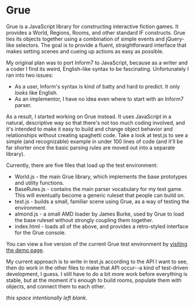 Grue
====

Grue is a JavaScript library for constructing interactive fiction games. It provides a
World, Regions, Rooms, and other standard IF constructs. Grue ties its objects together
using a combination of simple events and jQuery-like selectors. The goal is to provide a
fluent, straightforward interface that makes setting scenes and cueing up actions as easy as
possible.

My original plan was to port Inform7 to JavaScript, because as a writer and a coder I find its weird, English-like syntax to be fascinating. Unfortunately I ran into two issues:

* As a user, Inform's syntax is kind of batty and hard to predict. It only _looks_ like English.
* As an implementor, I have no idea even where to start with an Inform7 parser.

As a result, I started working on Grue instead. It uses JavaScript in a natural, descriptive way so that there's not too much coding involved, and it's intended to make it easy to build and change object behavior and relationships without creating spaghetti code. Take a look at test.js to see a simple (and recognizable) example in under 100 lines of code (and it'll be far shorter once the basic parsing rules are moved out into a separate library).

Currently, there are five files that load up the test environment:

* World.js - the main Grue library, which implements the base prototypes and utility functions.
* BaseRules.js - contains the main parser vocabulary for my test game. This will eventually become a generic ruleset that people can build on.
* test.js - builds a small, familiar scene using Grue, as a way of testing the environment.
* almond.js - a small AMD loader by James Burke, used by Grue to load the base ruleset without strongly coupling them together.
* index.html - loads all of the above, and provides a retro-styled interface for the Grue console.

You can view a live version of the current Grue test environment by [visiting the demo page](http://thomaswilburn.github.com/Grue).

My current approach is to write in test.js according to the API I want to see, then do work in the other files to make that API occur--a kind of test-driven development, I guess. I still have to do a bit more work before everything is stable, but at the moment it's enough to build rooms, populate them with objects, and connect them to each other.

_this space intentionally left blank._